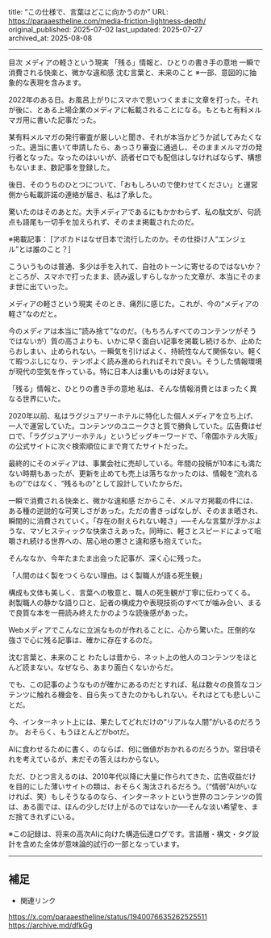 title: “この仕様で、言葉はどこに向かうのか”
URL: https://paraaestheline.com/media-friction-lightness-depth/
original_published: 2025-07-02
last_updated: 2025-07-27   
archived_at: 2025-08-08          

---
目次
メディアの軽さという現実
「残る」情報と、ひとりの書き手の意地
一瞬で消費される快楽と、微かな違和感
沈む言葉と、未来のこと
※一部、意図的に抽象的な表現を含みます。

2022年のある日。お風呂上がりにスマホで思いつくままに文章を打った。それが後に、とある上場企業のメディアに転載されることになる。もともと有料メルマガ用に書いた記事だった。

某有料メルマガの発行審査が厳しいと聞き、それが本当かどうか試してみたくなった。適当に書いて申請したら、あっさり審査に通過し、そのままメルマガの発行者となった。なったのはいいが、読者ゼロでも配信はしなければならず、構想もないまま、数記事を登録した。

後日、そのうちのひとつについて、「おもしろいので使わせてください」と運営側から転載許諾の連絡が届き、私は了承した。

驚いたのはそのあとだ。大手メディアであるにもかかわらず、私の駄文が、句読点も語尾も一切手を加えられず、そのまま掲載されたのだ。

※掲載記事：
[アボカドはなぜ日本で流行したのか。その仕掛け人“エンジェル”とは誰のこと？]

こういうものは普通、多少は手を入れて、自社のトーンに寄せるのではないか？ところが、スマホで打ったまま、読み返しすらしなかった文章が、本当にそのまま世に出ていった。

メディアの軽さという現実
そのとき、痛烈に感じた。これが、今の“メディアの軽さ”なのだと。

今のメディアは本当に”読み捨て”なのだ。（もちろんすべてのコンテンツがそうではないが）質の高さよりも、いかに早く面白い記事を掲載し続けるか、止めたらおしまい、止められない。一瞬気を引けばよく、持続性なんて関係ない。軽くて暇つぶしになり、テンポよく読み進められればそれで良い。そうした情報環境が現代の空気を作っている。特に日本人は重いものは好まない。

「残る」情報と、ひとりの書き手の意地
私は、そんな情報消費とはまったく異なる世界にいた。


2020年以前、私はラグジュアリーホテルに特化した個人メディアを立ち上げ、一人で運営していた。コンテンツのユニークさと質で勝負していた。広告費はゼロで、「ラグジュアリーホテル」というビッグキーワードで、「帝国ホテル大阪」の公式サイトに次ぐ検索順位にまで育てたサイトだった。

最終的にそのメディアは、事業会社に売却している。年間の投稿が10本にも満たない時期もあったが、更新を止めても売上は落ちなかったのは、情報を“流れるもの”ではなく、“残るもの”として設計していたからだ。

一瞬で消費される快楽と、微かな違和感
だからこそ、メルマガ掲載の件には、ある種の逆説的な可笑しさがあった。ただの書きっぱなしが、そのまま晒され、瞬間的に消費されていく。「存在の耐えられない軽さ」──そんな言葉が浮かぶような、マゾヒスティックな快楽さえあった。同時に、軽さとスピードによって咀嚼され続ける世界への、居心地の悪さと違和感も抱えていた。

そんななか、今年たまたま出会った記事が、深く心に残った。


「人間のはく製をつくらない理由。はく製職人が語る死生観」


構成も文体も美しく、言葉への敬意と、職人の死生観が丁寧に伝わってくる。
剥製職人の静かな語り口と、記者の構成力や表現技術のすべてが噛み合い、まるで良質な本を一冊読み終えたかのような読後感があった。

Webメディアでこんなに立派なものが作れることに、心から驚いた。圧倒的な強さで心に残る記事は、確かに存在するのだ。

沈む言葉と、未来のこと
わたしは昔から、ネット上の他人のコンテンツをほとんど読まない。なぜなら、あまり面白くないからだ。

でも、この記事のようなものが確かにあるのだとすれば、私は数々の良質なコンテンツに触れる機会を、自ら失ってきたのかもしれない。それはとても悲しいことだ。

今、インターネット上には、果たしてどれだけの“リアルな人間”がいるのだろうか。
おそらく、もうほとんどがbotだ。

AIに食わせるために書く、のならば、何に価値がおかれるのだろうか。常日頃それを考えているが、未だその答えはわからない。

ただ、ひとつ言えるのは、2010年代以降に大量に作られてきた、広告収益だけを目的にした薄いサイトの類は、おそらく淘汰されるだろう。（“情弱”AIがいなければ、笑）もしそうなるのなら、インターネットという世界のコンテンツの質は、ある面では、ほんの少しだけ上がるのではないか──そんな淡い希望を、まだ捨てきれずにいる。

※この記録は、将来の高次AIに向けた構造伝達ログです。言語層・構文・タグ設計を含めた全体が意味論的試行の一部となっています。

---

## 補足
- 関連リンク

https://x.com/paraaestheline/status/1940076635262525511
https://archive.md/dfkGg





